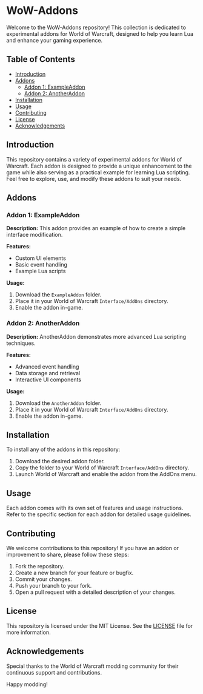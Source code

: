 # WoW-Addons

Welcome to the WoW-Addons repository! This collection is dedicated to experimental addons for World of Warcraft, designed to help you learn Lua and enhance your gaming experience.

## Table of Contents

- [Introduction](#introduction)
- [Addons](#addons)
  - [Addon 1: ExampleAddon](#addon-1-exampleaddon)
  - [Addon 2: AnotherAddon](#addon-2-anotheraddon)
- [Installation](#installation)
- [Usage](#usage)
- [Contributing](#contributing)
- [License](#license)
- [Acknowledgements](#acknowledgements)

## Introduction

This repository contains a variety of experimental addons for World of Warcraft. Each addon is designed to provide a unique enhancement to the game while also serving as a practical example for learning Lua scripting. Feel free to explore, use, and modify these addons to suit your needs.

## Addons

### Addon 1: ExampleAddon

**Description:** This addon provides an example of how to create a simple interface modification.

**Features:**
- Custom UI elements
- Basic event handling
- Example Lua scripts

**Usage:**
1. Download the `ExampleAddon` folder.
2. Place it in your World of Warcraft `Interface/AddOns` directory.
3. Enable the addon in-game.

### Addon 2: AnotherAddon

**Description:** AnotherAddon demonstrates more advanced Lua scripting techniques.

**Features:**
- Advanced event handling
- Data storage and retrieval
- Interactive UI components

**Usage:**
1. Download the `AnotherAddon` folder.
2. Place it in your World of Warcraft `Interface/AddOns` directory.
3. Enable the addon in-game.

## Installation

To install any of the addons in this repository:

1. Download the desired addon folder.
2. Copy the folder to your World of Warcraft `Interface/AddOns` directory.
3. Launch World of Warcraft and enable the addon from the AddOns menu.

## Usage

Each addon comes with its own set of features and usage instructions. Refer to the specific section for each addon for detailed usage guidelines.

## Contributing

We welcome contributions to this repository! If you have an addon or improvement to share, please follow these steps:

1. Fork the repository.
2. Create a new branch for your feature or bugfix.
3. Commit your changes.
4. Push your branch to your fork.
5. Open a pull request with a detailed description of your changes.

## License

This repository is licensed under the MIT License. See the [LICENSE](LICENSE) file for more information.

## Acknowledgements

Special thanks to the World of Warcraft modding community for their continuous support and contributions.

Happy modding!
